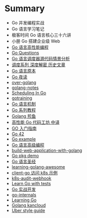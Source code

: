 # Summary

- Go 并发编程实战
- Go 语言学习笔记
- 极客时间 Go 语言核心三十六讲
- 小册 Go 搭建企业级 Web
- [Go 语言高性能编程](https://github.com/geektutu/high-performance-go)
- [Go Questions](https://github.com/qcrao/Go-Questions)
- [Go 语言调度器源代码情景分析](http://mp.weixin.qq.com/mp/homepage?__biz=MzU1OTg5NDkzOA==&hid=1&sn=8fc2b63f53559bc0cee292ce629c4788&scene=18#wechat_redirect)
- [调度系列 深度解密 历史文章](http://mp.weixin.qq.com/mp/homepage?__biz=MjM5MDUwNTQwMQ==&hid=1&sn=e47afe02b972f5296e1e3073982cf1b6&scene=18#wechat_redirect)
- [Go 语言原本](https://changkun.de/golang/)
- [Go 夜读](https://github.com/developer-learning/reading-go)
- [over-golang](https://github.com/overnote/over-golang)
- [golang-notes](https://github.com/cch123/golang-notes)
- [Scheduling In Go](https://www.jianshu.com/p/c38a22d8f913)
- [gotraining](https://github.com/ardanlabs/gotraining/tree/master/topics/go)
- [Go 语言机制](https://studygolang.com/subject/74)
- [Go 系列教程](https://studygolang.com/subject/2)
- [Golang 煎鱼](https://github.com/EDDYCJY/blog)
- [高性能 Go 代码工坊 中译](https://www.yuque.com/ksco/uiondt)
- [GO 入门指南](https://github.com/Unknwon/the-way-to-go_ZH_CN)
- [Go 42](https://github.com/ffhelicopter/Go42)
- [Go example](https://github.com/polaris1119/The-Golang-Standard-Library-by-Example)
- [Go 语言高级编程](https://chai2010.gitbooks.io/advanced-go-programming-book/content/)
- [build-web-application-with-golang](https://github.com/astaxie/build-web-application-with-golang)
- [Go pkg demo](https://github.com/astaxie/gopkg)
- [Go 语言圣经](https://docs.hacknode.org/gopl-zh/index.html)
- [learning-golang-awesome](https://github.com/yangwenmai/learning-golang)
- [client-go 访问 k8s 示例](https://github.com/owenliang/k8s-client-go)
- [k8s-audit-webhook](https://github.com/gosoon/k8s-audit-webhook)
- [Learn Go with tests](https://github.com/quii/learn-go-with-tests)
- [Go 实战开发](https://github.com/astaxie/go-best-practice)
- [go-internals](https://github.com/go-internals-cn/go-internals)
- [Learning Go](https://github.com/mikespook/Learning-Go-zh-cn)
- [Golang kancloud](https://www.kancloud.cn/uvohp5na133/golang/933968)
- [Uber style guide](https://github.com/xxjwxc/uber_go_guide_cn)
